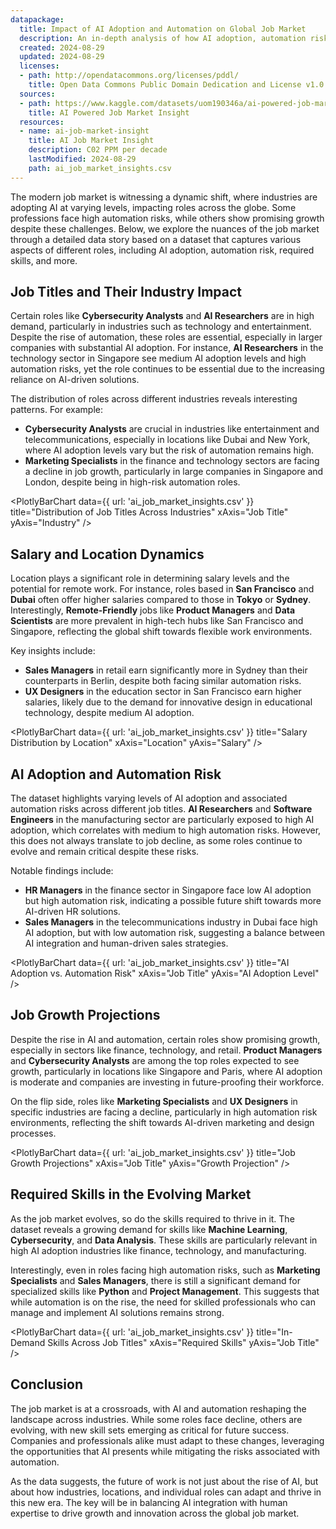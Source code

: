 ```yaml
---
datapackage:
  title: Impact of AI Adoption and Automation on Global Job Market
  description: An in-depth analysis of how AI adoption, automation risk, and required skills are reshaping industries, job roles, and growth prospects across various locations globally
  created: 2024-08-29
  updated: 2024-08-29
  licenses:
  - path: http://opendatacommons.org/licenses/pddl/
    title: Open Data Commons Public Domain Dedication and License v1.0
  sources:
  - path: https://www.kaggle.com/datasets/uom190346a/ai-powered-job-market-insights
    title: AI Powered Job Market Insight
  resources:
  - name: ai-job-market-insight
    title: AI Job Market Insight
    description: C02 PPM per decade
    lastModified: 2024-08-29
    path: ai_job_market_insights.csv
---
```


The modern job market is witnessing a dynamic shift, where industries are adopting AI at varying levels, impacting roles across the globe. Some professions face high automation risks, while others show promising growth despite these challenges. Below, we explore the nuances of the job market through a detailed data story based on a dataset that captures various aspects of different roles, including AI adoption, automation risk, required skills, and more.

## Job Titles and Their Industry Impact

Certain roles like **Cybersecurity Analysts** and **AI Researchers** are in high demand, particularly in industries such as technology and entertainment. Despite the rise of automation, these roles are essential, especially in larger companies with substantial AI adoption. For instance, **AI Researchers** in the technology sector in Singapore see medium AI adoption levels and high automation risks, yet the role continues to be essential due to the increasing reliance on AI-driven solutions.

The distribution of roles across different industries reveals interesting patterns. For example:

- **Cybersecurity Analysts** are crucial in industries like entertainment and telecommunications, especially in locations like Dubai and New York, where AI adoption levels vary but the risk of automation remains high.
- **Marketing Specialists** in the finance and technology sectors are facing a decline in job growth, particularly in large companies in Singapore and London, despite being in high-risk automation roles.

<PlotlyBarChart
  data={{
    url: 'ai_job_market_insights.csv'
  }}
  title="Distribution of Job Titles Across Industries"
  xAxis="Job Title"
  yAxis="Industry"
/>

## Salary and Location Dynamics

Location plays a significant role in determining salary levels and the potential for remote work. For instance, roles based in **San Francisco** and **Dubai** often offer higher salaries compared to those in **Tokyo** or **Sydney**. Interestingly, **Remote-Friendly** jobs like **Product Managers** and **Data Scientists** are more prevalent in high-tech hubs like San Francisco and Singapore, reflecting the global shift towards flexible work environments.

Key insights include:

- **Sales Managers** in retail earn significantly more in Sydney than their counterparts in Berlin, despite both facing similar automation risks.
- **UX Designers** in the education sector in San Francisco earn higher salaries, likely due to the demand for innovative design in educational technology, despite medium AI adoption.

<PlotlyBarChart
  data={{
    url: 'ai_job_market_insights.csv'
  }}
  title="Salary Distribution by Location"
  xAxis="Location"
  yAxis="Salary"
/>

## AI Adoption and Automation Risk

The dataset highlights varying levels of AI adoption and associated automation risks across different job titles. **AI Researchers** and **Software Engineers** in the manufacturing sector are particularly exposed to high AI adoption, which correlates with medium to high automation risks. However, this does not always translate to job decline, as some roles continue to evolve and remain critical despite these risks.

Notable findings include:

- **HR Managers** in the finance sector in Singapore face low AI adoption but high automation risk, indicating a possible future shift towards more AI-driven HR solutions.
- **Sales Managers** in the telecommunications industry in Dubai face high AI adoption, but with low automation risk, suggesting a balance between AI integration and human-driven sales strategies.

<PlotlyBarChart
  data={{
    url: 'ai_job_market_insights.csv'
  }}
  title="AI Adoption vs. Automation Risk"
  xAxis="Job Title"
  yAxis="AI Adoption Level"
/>

## Job Growth Projections

Despite the rise in AI and automation, certain roles show promising growth, especially in sectors like finance, technology, and retail. **Product Managers** and **Cybersecurity Analysts** are among the top roles expected to see growth, particularly in locations like Singapore and Paris, where AI adoption is moderate and companies are investing in future-proofing their workforce.

On the flip side, roles like **Marketing Specialists** and **UX Designers** in specific industries are facing a decline, particularly in high automation risk environments, reflecting the shift towards AI-driven marketing and design processes.

<PlotlyBarChart
  data={{
    url: 'ai_job_market_insights.csv'
  }}
  title="Job Growth Projections"
  xAxis="Job Title"
  yAxis="Growth Projection"
/>

## Required Skills in the Evolving Market

As the job market evolves, so do the skills required to thrive in it. The dataset reveals a growing demand for skills like **Machine Learning**, **Cybersecurity**, and **Data Analysis**. These skills are particularly relevant in high AI adoption industries like finance, technology, and manufacturing.

Interestingly, even in roles facing high automation risks, such as **Marketing Specialists** and **Sales Managers**, there is still a significant demand for specialized skills like **Python** and **Project Management**. This suggests that while automation is on the rise, the need for skilled professionals who can manage and implement AI solutions remains strong.

<PlotlyBarChart
  data={{
    url: 'ai_job_market_insights.csv'
  }}
  title="In-Demand Skills Across Job Titles"
  xAxis="Required Skills"
  yAxis="Job Title"
/>

## Conclusion

The job market is at a crossroads, with AI and automation reshaping the landscape across industries. While some roles face decline, others are evolving, with new skill sets emerging as critical for future success. Companies and professionals alike must adapt to these changes, leveraging the opportunities that AI presents while mitigating the risks associated with automation.

As the data suggests, the future of work is not just about the rise of AI, but about how industries, locations, and individual roles can adapt and thrive in this new era. The key will be in balancing AI integration with human expertise to drive growth and innovation across the global job market.
